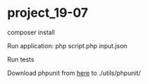 # project_19-07

composer install

Run application: php script.php input.json

Run tests

Download phpunit from [here](https://phar.phpunit.de/phpunit-6.phar) to ./utils/phpunit/